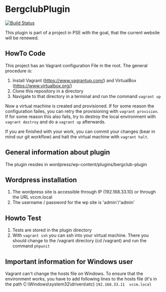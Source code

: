# BergclubPlugin

[![Build Status](https://travis-ci.org/PSEBergclubBern/BergclubPlugin.svg?branch=master)](https://travis-ci.org/PSEBergclubBern/BergclubPlugin)

This plugin is part of a project in PSE with the goal, that the current website will be renewed.

## HowTo Code

This project has an Vagrant configuration File in the root. The general procedure is:

1. Install Vagrant (https://www.vagrantup.com/) and VirtualBox (https://www.virtualbox.org/)
2. Clone this repository in a directory
3. Navigate to that directory in a terminal and run the command `vagrant up`

Now a virtual machine is created and provisioned. If for some reason the configuration failes, you can retry the provisioning with `vagrant provision`. If for some reason this also fails, try to destroy the local environment with `vagrant destroy` and do a `vagrant up` afterwards.

If you are finished with your work, you can commit your changes (bear in mind our git workflow) and halt the virtual machine with `vagrant halt`.

## General information about plugin
The plugin resides in wordpress/wp-content/plugins/bergclub-plugin

## Wordpress installation
1. The wordpress site is accessible through IP (192.168.33.10) or through the URL vccm.local 
2. The username / password for the wp site is 'admin'/'admin'

## Howto Test
1. Tests are stored in the plugin directory
2. With `vagrant ssh` you can ssh into your virtual machine. There you should change to the /vagrant directory (cd /vagrant) and run the command `phpunit`

## Important information for Windows user
Vagrant can't change the hosts file on Windows. To ensure that the environment works, you have to add following lines to the hosts file (it's in the path C:\Windows\system32\drivers\etc)
`192.168.33.11  vccm.local`
